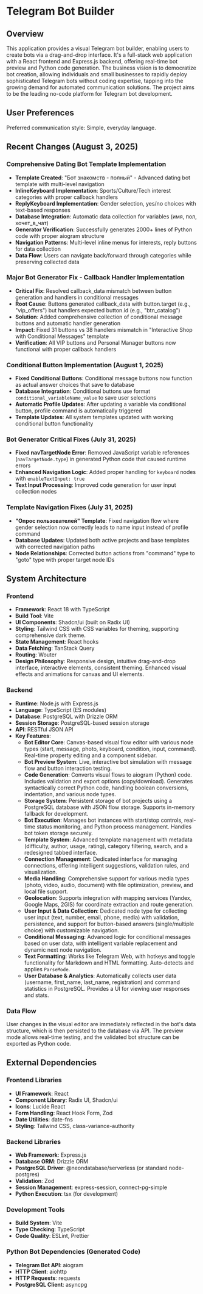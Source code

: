 # Telegram Bot Builder

## Overview

This application provides a visual Telegram bot builder, enabling users to create bots via a drag-and-drop interface. It's a full-stack web application with a React frontend and Express.js backend, offering real-time bot preview and Python code generation. The business vision is to democratize bot creation, allowing individuals and small businesses to rapidly deploy sophisticated Telegram bots without coding expertise, tapping into the growing demand for automated communication solutions. The project aims to be the leading no-code platform for Telegram bot development.

## User Preferences

Preferred communication style: Simple, everyday language.

## Recent Changes (August 3, 2025)

### Comprehensive Dating Bot Template Implementation  
- **Template Created**: "Бот знакомств - полный" - Advanced dating bot template with multi-level navigation
- **InlineKeyboard Implementation**: Sports/Culture/Tech interest categories with proper callback handlers
- **ReplyKeyboard Implementation**: Gender selection, yes/no choices with text-based responses
- **Database Integration**: Automatic data collection for variables (имя, пол, хочет_в_чат)
- **Generator Verification**: Successfully generates 2000+ lines of Python code with proper aiogram structure
- **Navigation Patterns**: Multi-level inline menus for interests, reply buttons for data collection
- **Data Flow**: Users can navigate back/forward through categories while preserving collected data

### Major Bot Generator Fix - Callback Handler Implementation
- **Critical Fix**: Resolved callback_data mismatch between button generation and handlers in conditional messages
- **Root Cause**: Buttons generated callback_data with button.target (e.g., "vip_offers") but handlers expected button.id (e.g., "btn_catalog")
- **Solution**: Added comprehensive collection of conditional message buttons and automatic handler generation
- **Impact**: Fixed 31 buttons vs 38 handlers mismatch in "Interactive Shop with Conditional Messages" template
- **Verification**: All VIP buttons and Personal Manager buttons now functional with proper callback handlers

### Conditional Button Implementation (August 1, 2025)
- **Fixed Conditional Buttons**: Conditional message buttons now function as actual answer choices that save to database
- **Database Integration**: Conditional buttons use format `conditional_variableName_value` to save user selections
- **Automatic Profile Updates**: After updating a variable via conditional button, profile command is automatically triggered
- **Template Updates**: All system templates updated with working conditional button functionality

### Bot Generator Critical Fixes (July 31, 2025)
- **Fixed navTargetNode Error**: Removed JavaScript variable references (`navTargetNode.type`) in generated Python code that caused runtime errors
- **Enhanced Navigation Logic**: Added proper handling for `keyboard` nodes with `enableTextInput: true` 
- **Text Input Processing**: Improved code generation for user input collection nodes

### Template Navigation Fixes (July 31, 2025)
- **"Опрос пользователей" Template**: Fixed navigation flow where gender selection now correctly leads to name input instead of profile command
- **Database Updates**: Updated both active projects and base templates with corrected navigation paths
- **Node Relationships**: Corrected button actions from "command" type to "goto" type with proper target node IDs

## System Architecture

### Frontend
- **Framework**: React 18 with TypeScript
- **Build Tool**: Vite
- **UI Components**: Shadcn/ui (built on Radix UI)
- **Styling**: Tailwind CSS with CSS variables for theming, supporting comprehensive dark theme.
- **State Management**: React hooks
- **Data Fetching**: TanStack Query
- **Routing**: Wouter
- **Design Philosophy**: Responsive design, intuitive drag-and-drop interface, interactive elements, consistent theming. Enhanced visual effects and animations for canvas and UI elements.

### Backend
- **Runtime**: Node.js with Express.js
- **Language**: TypeScript (ES modules)
- **Database**: PostgreSQL with Drizzle ORM
- **Session Storage**: PostgreSQL-based session storage
- **API**: RESTful JSON API
- **Key Features**:
    - **Bot Editor Core**: Canvas-based visual flow editor with various node types (start, message, photo, keyboard, condition, input, command). Real-time property editing and a component sidebar.
    - **Bot Preview System**: Live, interactive bot simulation with message flow and button interaction testing.
    - **Code Generation**: Converts visual flows to aiogram (Python) code. Includes validation and export options (copy/download). Generates syntactically correct Python code, handling boolean conversions, indentation, and various node types.
    - **Storage System**: Persistent storage of bot projects using a PostgreSQL database with JSON flow storage. Supports in-memory fallback for development.
    - **Bot Execution**: Manages bot instances with start/stop controls, real-time status monitoring, and Python process management. Handles bot token storage securely.
    - **Template System**: Advanced template management with metadata (difficulty, author, usage, rating), category filtering, search, and a redesigned tabbed interface.
    - **Connection Management**: Dedicated interface for managing connections, offering intelligent suggestions, validation rules, and visualization.
    - **Media Handling**: Comprehensive support for various media types (photo, video, audio, document) with file optimization, preview, and local file support.
    - **Geolocation**: Supports integration with mapping services (Yandex, Google Maps, 2GIS) for coordinate extraction and route generation.
    - **User Input & Data Collection**: Dedicated node type for collecting user input (text, number, email, phone, media) with validation, persistence, and support for button-based answers (single/multiple choice) with customizable navigation.
    - **Conditional Messaging**: Advanced logic for conditional messages based on user data, with intelligent variable replacement and dynamic next node navigation.
    - **Text Formatting**: Works like Telegram Web, with hotkeys and toggle functionality for Markdown and HTML formatting. Auto-detects and applies `ParseMode`.
    - **User Database & Analytics**: Automatically collects user data (username, first_name, last_name, registration) and command statistics in PostgreSQL. Provides a UI for viewing user responses and stats.

### Data Flow
User changes in the visual editor are immediately reflected in the bot's data structure, which is then persisted to the database via API. The preview mode allows real-time testing, and the validated bot structure can be exported as Python code.

## External Dependencies

### Frontend Libraries
- **UI Framework**: React
- **Component Library**: Radix UI, Shadcn/ui
- **Icons**: Lucide React
- **Form Handling**: React Hook Form, Zod
- **Date Utilities**: date-fns
- **Styling**: Tailwind CSS, class-variance-authority

### Backend Libraries
- **Web Framework**: Express.js
- **Database ORM**: Drizzle ORM
- **PostgreSQL Driver**: @neondatabase/serverless (or standard node-postgres)
- **Validation**: Zod
- **Session Management**: express-session, connect-pg-simple
- **Python Execution**: tsx (for development)

### Development Tools
- **Build System**: Vite
- **Type Checking**: TypeScript
- **Code Quality**: ESLint, Prettier

### Python Bot Dependencies (Generated Code)
- **Telegram Bot API**: aiogram
- **HTTP Client**: aiohttp
- **HTTP Requests**: requests
- **PostgreSQL Client**: asyncpg
```